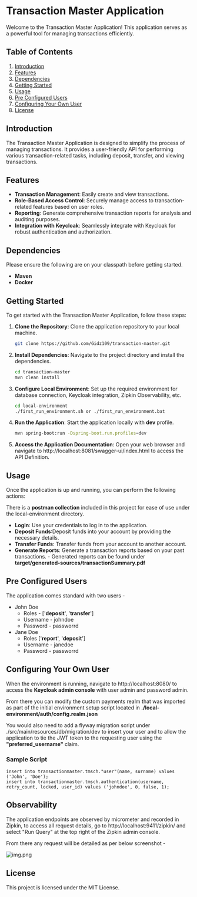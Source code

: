 # Transaction Master Application

Welcome to the Transaction Master Application! This application serves as a powerful tool for managing transactions efficiently.

## Table of Contents

1. [Introduction](#introduction)
2. [Features](#features)
3. [Dependencies](#dependencies)
4. [Getting Started](#getting-started)
5. [Usage](#usage)
6. [Pre Configured Users](#pre-configured-users)
7. [Configuring Your Own User](#configuring-your-own-user)
8. [License](#license)

## Introduction

The Transaction Master Application is designed to simplify the process of managing transactions. It provides a user-friendly API for performing various transaction-related tasks, including deposit, transfer, and viewing transactions.

## Features

- **Transaction Management**: Easily create and view transactions.
- **Role-Based Access Control**: Securely manage access to transaction-related features based on user roles.
- **Reporting**: Generate comprehensive transaction reports for analysis and auditing purposes.
- **Integration with Keycloak**: Seamlessly integrate with Keycloak for robust authentication and authorization.

## Dependencies

Please ensure the following are on your classpath before getting started.

- **Maven**
- **Docker**

## Getting Started

To get started with the Transaction Master Application, follow these steps:

1. **Clone the Repository**: Clone the application repository to your local machine.
   ```bash
   git clone https://github.com/Gidz109/transaction-master.git
   
2. **Install Dependencies**: Navigate to the project directory and install the dependencies.
   ```bash
   cd transaction-master
   mvn clean install

3. **Configure Local Environment**: Set up the required environment for database connection, Keycloak integration, Zipkin Observability, etc.

    ```bash
   cd local-environment
   ./first_run_environment.sh or ./first_run_environment.bat

4. **Run the Application**: Start the application locally with **dev** profile.
   ```bash
   mvn spring-boot:run -Dspring-boot.run.profiles=dev

5. **Access the Application Documentation**: Open your web browser and navigate to http://localhost:8081/swagger-ui/index.html to access the API Definition.

## Usage
Once the application is up and running, you can perform the following actions:   

There is a **postman collection** included in this project for ease of use under the local-environment directory.

- **Login**: Use your credentials to log in to the application.
- **Deposit Funds**:Deposit funds into your account by providing the necessary details.
- **Transfer Funds**: Transfer funds from your account to another account.
- **Generate Reports**: Generate a transaction reports based on your past transactions. - Generated reports can be found under **target/generated-sources/transactionSummary.pdf**

## Pre Configured Users

The application comes standard with two users - 

- John Doe
  - Roles - ['**deposit**', '**transfer**']
  - Username - johndoe
  - Password - passworrd
- Jane Doe
  - Roles ['**report**', '**deposit**']
  - Username - janedoe
  - Password - passworrd

## Configuring Your Own User

When the environment is running, navigate to http://localhost:8080/ to access the **Keycloak admin console** with user admin and password admin.

From there you can modify the custom payments realm that was imported as part of the initial environment setup script located in **./local-environment/auth/config.realm.json**

You would also need to add a flyway migration script under ./src/main/resources/db/migration/dev to insert your user and to allow the application to tie the JWT token to the requesting user using the **"preferred_username"** claim.

### Sample Script

   ```
   insert into transactionmaster.tmsch."user"(name, surname) values ('John', 'Doe');
   insert into transactionmaster.tmsch.authentication(username, retry_count, locked, user_id) values ('johndoe', 0, false, 1);
   ```

## Observability

The application endpoints are observed by micrometer and recorded in Zipkin, to access all request details, 
go to http://localhost:9411/zipkin/ and select "Run Query" at the top right of the Zipkin admin console.

From there any request will be detailed as per below screenshot - 

![img.png](img.png)

## License
This project is licensed under the MIT License.
